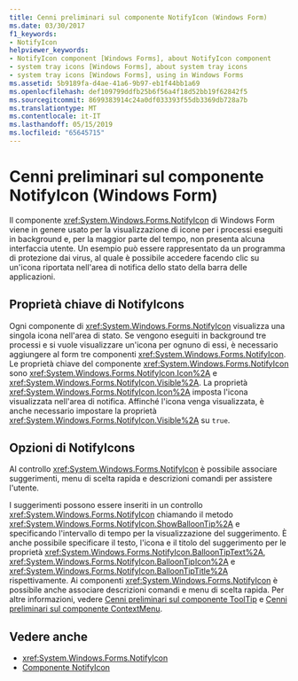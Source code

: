 ```yaml
---
title: Cenni preliminari sul componente NotifyIcon (Windows Form)
ms.date: 03/30/2017
f1_keywords:
- NotifyIcon
helpviewer_keywords:
- NotifyIcon component [Windows Forms], about NotifyIcon component
- system tray icons [Windows Forms], about system tray icons
- system tray icons [Windows Forms], using in Windows Forms
ms.assetid: 5b9189fa-d4ae-41a6-9b97-eb1f44bb1a69
ms.openlocfilehash: def109799ddfb25b6f56a4f18d52bb19f62842f5
ms.sourcegitcommit: 8699383914c24a0df033393f55db3369db728a7b
ms.translationtype: MT
ms.contentlocale: it-IT
ms.lasthandoff: 05/15/2019
ms.locfileid: "65645715"
---
```

# <a name="notifyicon-component-overview-windows-forms"></a>Cenni preliminari sul componente NotifyIcon (Windows Form)

Il componente <xref:System.Windows.Forms.NotifyIcon> di Windows Form viene in genere usato per la visualizzazione di icone per i processi eseguiti in background e, per la maggior parte del tempo, non presenta alcuna interfaccia utente. Un esempio può essere rappresentato da un programma di protezione dai virus, al quale è possibile accedere facendo clic su un'icona riportata nell'area di notifica dello stato della barra delle applicazioni.

## <a name="key-properties-of-notifyicons"></a>Proprietà chiave di NotifyIcons

Ogni componente di <xref:System.Windows.Forms.NotifyIcon> visualizza una singola icona nell'area di stato. Se vengono eseguiti in background tre processi e si vuole visualizzare un'icona per ognuno di essi, è necessario aggiungere al form tre componenti <xref:System.Windows.Forms.NotifyIcon>. Le proprietà chiave del componente <xref:System.Windows.Forms.NotifyIcon> sono <xref:System.Windows.Forms.NotifyIcon.Icon%2A> e <xref:System.Windows.Forms.NotifyIcon.Visible%2A>. La proprietà <xref:System.Windows.Forms.NotifyIcon.Icon%2A> imposta l'icona visualizzata nell'area di notifica. Affinché l'icona venga visualizzata, è anche necessario impostare la proprietà <xref:System.Windows.Forms.NotifyIcon.Visible%2A> su `true`.

## <a name="notifyicons-options"></a>Opzioni di NotifyIcons

Al controllo <xref:System.Windows.Forms.NotifyIcon> è possibile associare suggerimenti, menu di scelta rapida e descrizioni comandi per assistere l'utente.

I suggerimenti possono essere inseriti in un controllo <xref:System.Windows.Forms.NotifyIcon> chiamando il metodo <xref:System.Windows.Forms.NotifyIcon.ShowBalloonTip%2A> e specificando l'intervallo di tempo per la visualizzazione del suggerimento. È anche possibile specificare il testo, l'icona e il titolo del suggerimento per le proprietà <xref:System.Windows.Forms.NotifyIcon.BalloonTipText%2A>, <xref:System.Windows.Forms.NotifyIcon.BalloonTipIcon%2A> e <xref:System.Windows.Forms.NotifyIcon.BalloonTipTitle%2A> rispettivamente. Ai componenti <xref:System.Windows.Forms.NotifyIcon> è possibile anche associare descrizioni comandi e menu di scelta rapida. Per altre informazioni, vedere [Cenni preliminari sul componente ToolTip](tooltip-component-overview-windows-forms.md) e [Cenni preliminari sul componente ContextMenu](contextmenu-component-overview-windows-forms.md).

## <a name="see-also"></a>Vedere anche

- <xref:System.Windows.Forms.NotifyIcon>
- [Componente NotifyIcon](notifyicon-component-windows-forms.md)
